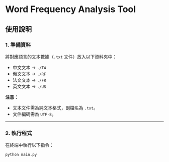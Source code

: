 # Word Frequency Analysis Tool

## 使用說明

### 1. 準備資料
將對應語言的文本數據（`.txt` 文件）放入以下資料夾中：
- 中文文本 → `./TW`
- 俄文文本 → `./RF`
- 法文文本 → `./FR`
- 英文文本 → `./US`

**注意：**
- 文本文件需為純文本格式，副檔名為 `.txt`。
- 文件編碼需為 `UTF-8`。

---

### 2. 執行程式
在終端中執行以下指令：
```bash
python main.py
